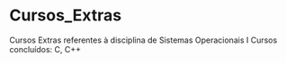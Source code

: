 # Cursos_Extras
Cursos Extras referentes à disciplina de Sistemas Operacionais I
Cursos concluídos: C, C++
